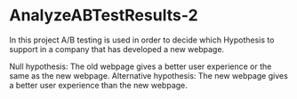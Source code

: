 # AnalyzeABTestResults-2
In this project A/B testing is used in order to decide which Hypothesis to support in a company that has developed a new webpage.

Null hypothesis: The old webpage gives a better user experience or the same as the new webpage.
Alternative hypothesis: The new webpage gives a better user experience than the new webpage.
